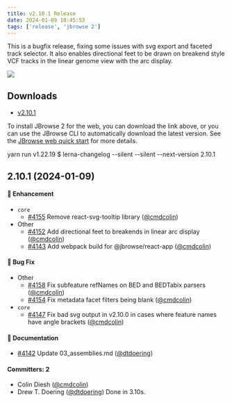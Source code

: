 ```yaml
---
title: v2.10.1 Release
date: 2024-01-09 18:45:53
tags: ['release', 'jbrowse 2']
---
```


This is a bugfix release, fixing some issues with svg export and faceted track
selector. It also enables directional feet to be drawn on breakend style VCF
tracks in the linear genome view with the arc display.

![](https://user-images.githubusercontent.com/6511937/292373524-7fdc1dcd-9931-488d-8e70-a78df8360743.png)

## Downloads

- [v2.10.1](https://github.com/GMOD/jbrowse-components/releases/tag/v2.10.1)

To install JBrowse 2 for the web, you can download the link above, or you can
use the JBrowse CLI to automatically download the latest version. See the
[JBrowse web quick start](https://jbrowse.org/jb2/docs/quickstart_web) for more
details.

yarn run v1.22.19 $ lerna-changelog --silent --silent --next-version 2.10.1

## 2.10.1 (2024-01-09)

#### :rocket: Enhancement

- `core`
  - [#4155](https://github.com/GMOD/jbrowse-components/pull/4155) Remove
    react-svg-tooltip library ([@cmdcolin](https://github.com/cmdcolin))
- Other
  - [#4152](https://github.com/GMOD/jbrowse-components/pull/4152) Add
    directional feet to breakends in linear arc display
    ([@cmdcolin](https://github.com/cmdcolin))
  - [#4143](https://github.com/GMOD/jbrowse-components/pull/4143) Add webpack
    build for @jbrowse/react-app ([@cmdcolin](https://github.com/cmdcolin))

#### :bug: Bug Fix

- Other
  - [#4158](https://github.com/GMOD/jbrowse-components/pull/4158) Fix subfeature
    refNames on BED and BEDTabix parsers
    ([@cmdcolin](https://github.com/cmdcolin))
  - [#4154](https://github.com/GMOD/jbrowse-components/pull/4154) Fix metadata
    facet filters being blank ([@cmdcolin](https://github.com/cmdcolin))
- `core`
  - [#4147](https://github.com/GMOD/jbrowse-components/pull/4147) Fix bad svg
    output in v2.10.0 in cases where feature names have angle brackets
    ([@cmdcolin](https://github.com/cmdcolin))

#### :memo: Documentation

- [#4142](https://github.com/GMOD/jbrowse-components/pull/4142) Update
  03_assemblies.md ([@dtdoering](https://github.com/dtdoering))

#### Committers: 2

- Colin Diesh ([@cmdcolin](https://github.com/cmdcolin))
- Drew T. Doering ([@dtdoering](https://github.com/dtdoering)) Done in 3.10s.
